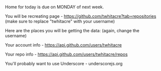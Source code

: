 Home for today is due on MONDAY of next week.

You will be recreating page - https://github.com/twhitacre?tab=repositories  (make sure to replace "twhitacre" with your username)

Here are the places you will be getting the data: (again, change the username)

Your account info - https://api.github.com/users/twhitacre

Your repo info - https://api.github.com/users/twhitacre/repos

You'll probably want to use Underscore - underscorejs.org